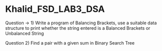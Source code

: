 # Khalid_FSD_LAB3_DSA


Question → 1)  Write a program of Balancing Brackets, use a suitable data structure to print whether the string entered is a Balanced Brackets or Unbalanced String


Question 2) Find a pair with a given sum in Binary Search Tree
